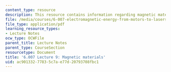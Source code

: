```yaml
---
content_type: resource
description: This resource contains information regarding magnetic materials.
file: /media/courses/6-007-electromagnetic-energy-from-motors-to-lasers-spring-2011/ac90133277835c7ae77d20793708fbc1_MIT6_007S11_lec09.pdf
file_type: application/pdf
learning_resource_types:
- Lecture Notes
ocw_type: OCWFile
parent_title: Lecture Notes
parent_type: CourseSection
resourcetype: Document
title: '6.007 Lecture 9: Magnetic materials'
uid: ac901332-7783-5c7a-e77d-20793708fbc1
---
```


